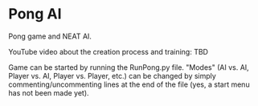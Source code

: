 # Pong AI
Pong game and NEAT AI.

YouTube video about the creation process and training: TBD

Game can be started by running the RunPong.py file. "Modes" (AI vs. AI, Player vs. AI, Player vs. Player, etc.) can be changed by simply commenting/uncommenting lines at the end of the file (yes, a start menu has not been made yet).
